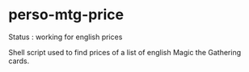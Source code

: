 # perso-mtg-price
Status : working for english prices

Shell script used to find prices of a list of english Magic the Gathering cards.
